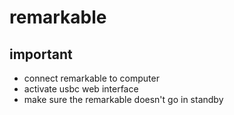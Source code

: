 # remarkable

## important
- connect remarkable to computer
- activate usbc web interface
- make sure the remarkable doesn't go in standby
